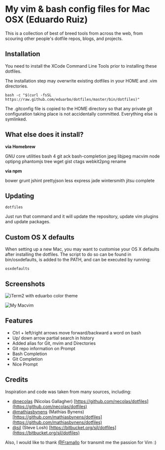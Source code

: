 My vim & bash config files for Mac OSX (Eduardo Ruiz)
=====================================================

This is a collection of best of breed tools from across the web, from scouring other people's dotfile repos, blogs, and projects.

Installation
------------
You need to install the XCode Command Line Tools prior to installing these
dotfiles.

The installation step may overwrite existing dotfiles in your HOME and .vim
directories.

    bash -c "$(curl -fsSL https://raw.github.com/eduarbo/dotfiles/master/bin/dotfiles)"

The .gitconfig file is copied to the HOME directory so that any private git
configuration taking place is not accidentally committed. Everything else is
symlinked.

What else does it install?
--------------------------
**via Homebrew**

GNU core utilities
bash 4
git
ack
bash-completion
jpeg
libjpeg
macvim
node
optipng
phantomjs
tree
wget
gist
ctags
webkit2png
rename

**via npm**

bower
grunt
jshint
prettyjson
less
express
jade
wintersmith
jitsu
complete

Updating
--------
    dotfiles
Just run that command and it will update the repository, update vim plugins and
update packages.

Custom OS X defaults
--------------------
When setting up a new Mac, you may want to customise your OS X defaults after
installing the dotfiles. The script to do so can be found in bin/osxdefaults,
is added to the PATH, and can be executed by running:

    osxdefaults

Screenshots
-----------
![iTerm2 with eduarbo color theme](http://i.minus.com/iDiKGtFcFmfl4.png)

![My Macvim](http://i.minus.com/ig3nxvvgSCZGS.png)

Features
--------
* Ctrl + left/right arrows move forward/backward a word on bash
* Up/ down arrow partial search in history
* Added alias for Git, mvim and Directories
* Git repo information on Prompt
* Bash Completion
* Git Completion
* Nice Prompt

Credits
-------
Inspiration and code was taken from many sources, including:

* [@necolas](https://github.com/necolas) (Nicolas Gallagher) [https://github.com/necolas/dotfiles](https://github.com/necolas/dotfiles)
* [@mathiasbynens](https://github.com/mathiasbynens) (Mathias Bynens) [https://github.com/mathiasbynens/dotfiles](https://github.com/mathiasbynens/dotfiles)
* [@sjl](https://bitbucket.org/sjl) (Steve Losh) [https://bitbucket.org/sjl/dotfiles](https://bitbucket.org/sjl/dotfiles)

Also, I would like to thank [@Framallo](https://github.com/framallo) for transmit me the passion for Vim :)
